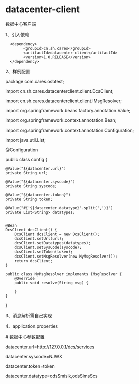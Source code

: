 # datacenter-client
数据中心客户端


1、引入依赖

      <dependency>
            <groupId>cn.sh.cares</groupId>
            <artifactId>datacenter-client</artifactId>
            <version>1.0.RELEASE</version>
      </dependency>
      
      
2、样例配置


package com.cares.osbtest;

import cn.sh.cares.datacenterclient.client.DcsClient;

import cn.sh.cares.datacenterclient.client.IMsgResolver;

import org.springframework.beans.factory.annotation.Value;

import org.springframework.context.annotation.Bean;

import org.springframework.context.annotation.Configuration;

import java.util.List;

@Configuration


public class config {

    @Value("${datacenter.url}")
    private String url;

    @Value("${datacenter.syscode}")
    private String syscode;

    @Value("${datacenter.token}")
    private String token;

    @Value("#{'${datacenter.datatype}'.split(',')}")
    private List<String> datatypes;


    @Bean
    DcsClient dcsClient() {
        DcsClient dcsClient = new DcsClient();
        dcsClient.setUrl(url);
        dcsClient.setDatatypes(datatypes);
        dcsClient.setSysCode(syscode);
        dcsClient.setToken(token);
        dcsClient.setMsgResolver(new MyMsgResolver());
        return dcsClient;
    }

    public class MyMsgResolver implements IMsgResolver {
        @Override
        public void resolve(String msg) {

        }
    }

}


3、消息解析需自己实现


4、application.properties

\# 数据中心参数配置

datacenter.url=http://127.0.0.1/dcs/services

datacenter.syscode=NJWX

datacenter.token=token

datacenter.datatype=odsSmislk,odsSimsScs



   
